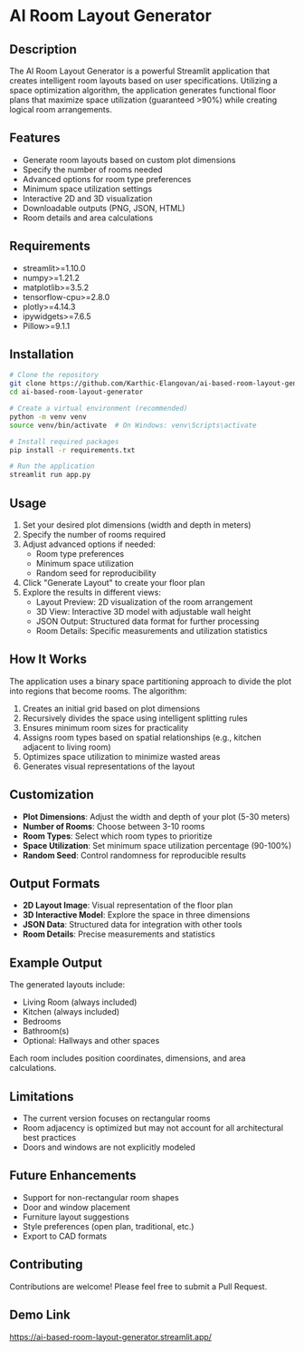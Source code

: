 # AI Room Layout Generator

## Description
The AI Room Layout Generator is a powerful Streamlit application that creates intelligent room layouts based on user specifications. Utilizing a space optimization algorithm, the application generates functional floor plans that maximize space utilization (guaranteed >90%) while creating logical room arrangements.

## Features
- Generate room layouts based on custom plot dimensions
- Specify the number of rooms needed
- Advanced options for room type preferences
- Minimum space utilization settings
- Interactive 2D and 3D visualization
- Downloadable outputs (PNG, JSON, HTML)
- Room details and area calculations

## Requirements
- streamlit>=1.10.0
- numpy>=1.21.2
- matplotlib>=3.5.2
- tensorflow-cpu>=2.8.0  
- plotly>=4.14.3
- ipywidgets>=7.6.5
- Pillow>=9.1.1

## Installation

```bash
# Clone the repository
git clone https://github.com/Karthic-Elangovan/ai-based-room-layout-generator.git
cd ai-based-room-layout-generator

```
``` bash
# Create a virtual environment (recommended)
python -m venv venv
source venv/bin/activate  # On Windows: venv\Scripts\activate

# Install required packages
pip install -r requirements.txt

# Run the application
streamlit run app.py
```

## Usage
1. Set your desired plot dimensions (width and depth in meters)
2. Specify the number of rooms required
3. Adjust advanced options if needed:
   - Room type preferences
   - Minimum space utilization
   - Random seed for reproducibility
4. Click "Generate Layout" to create your floor plan
5. Explore the results in different views:
   - Layout Preview: 2D visualization of the room arrangement
   - 3D View: Interactive 3D model with adjustable wall height
   - JSON Output: Structured data format for further processing
   - Room Details: Specific measurements and utilization statistics

## How It Works
The application uses a binary space partitioning approach to divide the plot into regions that become rooms. The algorithm:

1. Creates an initial grid based on plot dimensions
2. Recursively divides the space using intelligent splitting rules
3. Ensures minimum room sizes for practicality
4. Assigns room types based on spatial relationships (e.g., kitchen adjacent to living room)
5. Optimizes space utilization to minimize wasted areas
6. Generates visual representations of the layout

## Customization
- **Plot Dimensions**: Adjust the width and depth of your plot (5-30 meters)
- **Number of Rooms**: Choose between 3-10 rooms
- **Room Types**: Select which room types to prioritize
- **Space Utilization**: Set minimum space utilization percentage (90-100%)
- **Random Seed**: Control randomness for reproducible results

## Output Formats
- **2D Layout Image**: Visual representation of the floor plan
- **3D Interactive Model**: Explore the space in three dimensions
- **JSON Data**: Structured data for integration with other tools
- **Room Details**: Precise measurements and statistics

## Example Output
The generated layouts include:
- Living Room (always included)
- Kitchen (always included)
- Bedrooms
- Bathroom(s)
- Optional: Hallways and other spaces

Each room includes position coordinates, dimensions, and area calculations.

## Limitations
- The current version focuses on rectangular rooms
- Room adjacency is optimized but may not account for all architectural best practices
- Doors and windows are not explicitly modeled

## Future Enhancements
- Support for non-rectangular room shapes
- Door and window placement
- Furniture layout suggestions
- Style preferences (open plan, traditional, etc.)
- Export to CAD formats

## Contributing
Contributions are welcome! Please feel free to submit a Pull Request.

## Demo Link
https://ai-based-room-layout-generator.streamlit.app/
